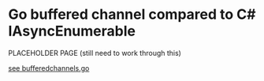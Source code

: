 # Go buffered channel compared to C# IAsyncEnumerable

PLACEHOLDER PAGE (still need to work through this)

[see bufferedchannels.go](../../pkg/channels/bufferedchannels.go)
